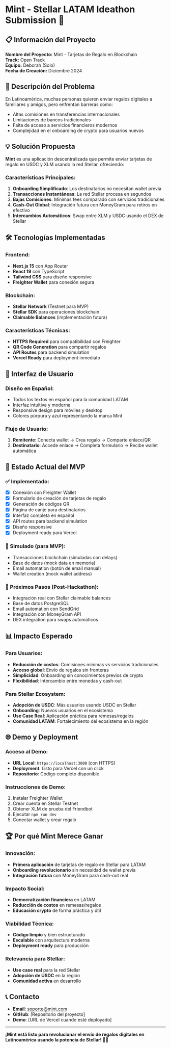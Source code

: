 # Mint - Stellar LATAM Ideathon Submission 🚀

## 📋 Información del Proyecto

**Nombre del Proyecto:** Mint - Tarjetas de Regalo en Blockchain  
**Track:** Open Track  
**Equipo:** Deborah (Solo)  
**Fecha de Creación:** Diciembre 2024  

## 🎯 Descripción del Problema

En Latinoamérica, muchas personas quieren enviar regalos digitales a familiares y amigos, pero enfrentan barreras como:
- Altas comisiones en transferencias internacionales
- Limitaciones de bancos tradicionales
- Falta de acceso a servicios financieros modernos
- Complejidad en el onboarding de crypto para usuarios nuevos

## 💡 Solución Propuesta

**Mint** es una aplicación descentralizada que permite enviar tarjetas de regalo en USDC y XLM usando la red Stellar, ofreciendo:

### Características Principales:
1. **Onboarding Simplificado**: Los destinatarios no necesitan wallet previa
2. **Transacciones Instantáneas**: La red Stellar procesa en segundos
3. **Bajas Comisiones**: Mínimas fees comparado con servicios tradicionales
4. **Cash-Out Global**: Integración futura con MoneyGram para retiros en efectivo
5. **Intercambios Automáticos**: Swap entre XLM y USDC usando el DEX de Stellar

## 🛠️ Tecnologías Implementadas

### Frontend:
- **Next.js 15** con App Router
- **React 19** con TypeScript
- **Tailwind CSS** para diseño responsive
- **Freighter Wallet** para conexión segura

### Blockchain:
- **Stellar Network** (Testnet para MVP)
- **Stellar SDK** para operaciones blockchain
- **Claimable Balances** (implementación futura)

### Características Técnicas:
- **HTTPS Required** para compatibilidad con Freighter
- **QR Code Generation** para compartir regalos
- **API Routes** para backend simulation
- **Vercel Ready** para deployment inmediato

## 🎨 Interfaz de Usuario

### Diseño en Español:
- Todos los textos en español para la comunidad LATAM
- Interfaz intuitiva y moderna
- Responsive design para móviles y desktop
- Colores púrpura y azul representando la marca Mint

### Flujo de Usuario:
1. **Remitente**: Conecta wallet → Crea regalo → Comparte enlace/QR
2. **Destinatario**: Accede enlace → Completa formulario → Recibe wallet automática

## 🚀 Estado Actual del MVP

### ✅ Implementado:
- [x] Conexión con Freighter Wallet
- [x] Formulario de creación de tarjetas de regalo
- [x] Generación de códigos QR
- [x] Página de canje para destinatarios
- [x] Interfaz completa en español
- [x] API routes para backend simulation
- [x] Diseño responsive
- [x] Deployment ready para Vercel

### 🔄 Simulado (para MVP):
- Transacciones blockchain (simuladas con delays)
- Base de datos (mock data en memoria)
- Email automation (botón de email manual)
- Wallet creation (mock wallet address)

### 🎯 Próximos Pasos (Post-Hackathon):
- Integración real con Stellar claimable balances
- Base de datos PostgreSQL
- Email automation con SendGrid
- Integración con MoneyGram API
- DEX integration para swaps automáticos

## 📊 Impacto Esperado

### Para Usuarios:
- **Reducción de costos**: Comisiones mínimas vs servicios tradicionales
- **Acceso global**: Envío de regalos sin fronteras
- **Simplicidad**: Onboarding sin conocimientos previos de crypto
- **Flexibilidad**: Intercambio entre monedas y cash-out

### Para Stellar Ecosystem:
- **Adopción de USDC**: Más usuarios usando USDC en Stellar
- **Onboarding**: Nuevos usuarios en el ecosistema
- **Use Case Real**: Aplicación práctica para remesas/regalos
- **Comunidad LATAM**: Fortalecimiento del ecosistema en la región

## 🌐 Demo y Deployment

### Acceso al Demo:
- **URL Local**: `https://localhost:3000` (con HTTPS)
- **Deployment**: Listo para Vercel con un click
- **Repositorio**: Código completo disponible

### Instrucciones de Demo:
1. Instalar Freighter Wallet
2. Crear cuenta en Stellar Testnet
3. Obtener XLM de prueba del Friendbot
4. Ejecutar `npm run dev`
5. Conectar wallet y crear regalo

## 🏆 Por qué Mint Merece Ganar

### Innovación:
- **Primera aplicación** de tarjetas de regalo en Stellar para LATAM
- **Onboarding revolucionario** sin necesidad de wallet previa
- **Integración futura** con MoneyGram para cash-out real

### Impacto Social:
- **Democratización financiera** en LATAM
- **Reducción de costos** en remesas/regalos
- **Educación crypto** de forma práctica y útil

### Viabilidad Técnica:
- **Código limpio** y bien estructurado
- **Escalable** con arquitectura moderna
- **Deployment ready** para producción

### Relevancia para Stellar:
- **Use case real** para la red Stellar
- **Adopción de USDC** en la región
- **Comunidad activa** en desarrollo

## 📞 Contacto

- **Email**: soporte@mint.com
- **GitHub**: [Repositorio del proyecto]
- **Demo**: [URL de Vercel cuando esté deployado]

---

**¡Mint está listo para revolucionar el envío de regalos digitales en Latinoamérica usando la potencia de Stellar! 🎁✨**
